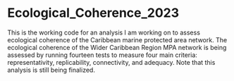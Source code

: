 # Ecological_Coherence_2023

This is the working code for an analysis I am working on to assess ecological coherence of the Caribbean marine protected area network. The ecological coherence of the Wider Caribbean Region MPA network is being assessed by running fourteen tests to measure four main criteria: representativity, replicability, connectivity, and adequacy. 
Note that this analysis is still being finalized.
